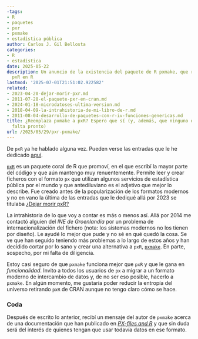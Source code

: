 ```yaml
---
-tags:
- R
- paquetes
- pxr
- pxmake
- estadística pública
author: Carlos J. Gil Bellosta
categories:
- R
- estadística
date: 2025-05-22
description: Un anuncio de la existencia del paquete de R pxmake, que reemplaza a
  pxR en R
lastmod: '2025-07-01T21:51:02.922582'
related:
- 2023-04-20-dejar-morir-pxr.md
- 2011-07-28-el-paquete-pxr-en-cran.md
- 2024-01-18-microdatoses-ultima-version.md
- 2018-04-09-la-intrahistoria-de-mi-libro-de-r.md
- 2011-08-04-desarrollo-de-paquetes-con-r-iv-funciones-genericas.md
title: ¿Reemplaza pxmake a pxR? Espero que sí (y, además, que ninguno de los dos haga
  falta pronto)
url: /2025/05/29/pxr-pxmake/
---
```


De `pxR` ya he hablado alguna vez. Pueden verse las entradas que le he dedicado [aquí](/tags/pxr/).

[`pxR`](https://cran.r-project.org/web/packages/pxR/index.html) es un paquete coral de R que promoví, en el que escribí la mayor parte del código y que aún mantengo muy renuentemente. Permite leer y crear ficheros con el formato `px` que utilizan algunos servicios de estadística pública por el mundo y que antediluviano es el adjetivo que mejor lo describe. Fue creado antes de la popularización de los formatos modernos y no en vano la última de las entradas que le dediqué allá por 2023 se titulaba [¿Dejar morir pxR?](/2023/04/20/dejar-morir-pxR/)

La intrahistoria de lo que voy a contar es más o menos así. Allá por 2014 me contactó alguien del _INE de Groenlandia_ por un problema de internacionalización del fichero (nota: los sistemas modernos no los tienen por diseño). Le ayudé lo mejor que pude y no sé en qué quedó la cosa. Se ve que han seguido teniendo más problemas a lo largo de estos años y han decidido cortar por lo sano y crear una alternativa a `pxR`, [`pxmake`](https://cran.r-project.org/web/packages/pxmake/index.html). En parte, sospecho, por mi falta de diligencia.

Estoy casi seguro de que `pxmake` funciona mejor que `pxR` y que le gana en _funcionalidad_. Invito a todos los usuarios de `px` a migrar a un formato moderno de intercambio de datos y, de no ser eso posible, hacerlo a `pxmake`. En algún momento, me gustaría poder reducir la entropía del universo retirando `pxR` de CRAN aunque no tengo claro cómo se hace.

### Coda

Después de escrito lo anterior, recibí un mensaje del autor de `pxmake` acerca de una documentación que han publicado en [_PX-files and R_](https://thranholm.quarto.pub/rwanda-px-files-and-r/) y que sin duda será del interés de quienes tengan que usar todavía datos en ese formato.